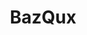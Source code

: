 ---
blog: https://blog.bazqux.com/
codehost: https://github.com/bazqux/bazqux-api
logohandle: bazqux
sort: bazqux
title: BazQux
twitter: https://x.com/BazQuxReader
website: https://bazqux.com/
---